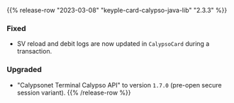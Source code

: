 {{% release-row "2023-03-08" "keyple-card-calypso-java-lib" "2.3.3" %}} 
### Fixed
- SV reload and debit logs are now updated in `CalypsoCard` during a transaction.
### Upgraded
- "Calypsonet Terminal Calypso API" to version `1.7.0` (pre-open secure session variant).
{{% /release-row %}}

